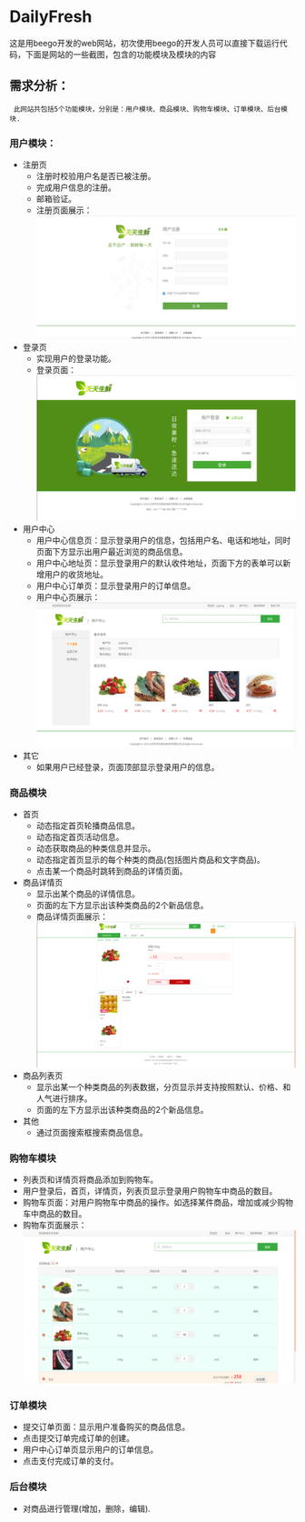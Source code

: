 # DailyFresh
  这是用beego开发的web网站，初次使用beego的开发人员可以直接下载运行代码，下面是网站的一些截图，包含的功能模块及模块的内容
  ## 需求分析：
     此网站共包括5个功能模块，分别是：用户模块、商品模块、购物车模块、订单模块、后台模块.
  ### 用户模块：
  * 注册页
    * 注册时校验用户名是否已被注册。
    * 完成用户信息的注册。
    * 邮箱验证。
    * 注册页面展示：
  ![image](https://github.com/LiuYuPeng1101/DailyFresh/blob/dev/image--show/%E6%B3%A8%E5%86%8C.jpg)
  * 登录页
    * 实现用户的登录功能。
    * 登录页面：
  ![image](https://github.com/LiuYuPeng1101/DailyFresh/blob/dev/image--show/%E7%99%BB%E5%BD%95.jpg) 
  * 用户中心
    * 用户中心信息页：显示登录用户的信息，包括用户名、电话和地址，同时页面下方显示出用户最近浏览的商品信息。
    * 用户中心地址页：显示登录用户的默认收件地址，页面下方的表单可以新增用户的收货地址。
    * 用户中心订单页：显示登录用户的订单信息。
    * 用户中心页展示：
  ![image](https://github.com/LiuYuPeng1101/DailyFresh/blob/dev/image--show/%E7%94%A8%E6%88%B7%E4%B8%AD%E5%BF%83.jpg)  
  * 其它
    * 如果用户已经登录，页面顶部显示登录用户的信息。
  ### 商品模块
  * 首页
    * 动态指定首页轮播商品信息。
    * 动态指定首页活动信息。
    * 动态获取商品的种类信息并显示。
    * 动态指定首页显示的每个种类的商品(包括图片商品和文字商品)。
    * 点击某一个商品时跳转到商品的详情页面。
  * 商品详情页
    * 显示出某个商品的详情信息。
    * 页面的左下方显示出该种类商品的2个新品信息。
    * 商品详情页面展示：
  ![image](https://github.com/LiuYuPeng1101/DailyFresh/blob/dev/image--show/%E5%95%86%E5%93%81%E8%AF%A6%E6%83%85%E9%A1%B5.jpg) 
  * 商品列表页
    * 显示出某一个种类商品的列表数据，分页显示并支持按照默认、价格、和人气进行排序。
    * 页面的左下方显示出该种类商品的2个新品信息。
  * 其他
    * 通过页面搜索框搜索商品信息。
  ### 购物车模块
  * 列表页和详情页将商品添加到购物车。
  * 用户登录后，首页，详情页，列表页显示登录用户购物车中商品的数目。
  * 购物车页面：对用户购物车中商品的操作。如选择某件商品，增加或减少购物车中商品的数目。
  * 购物车页面展示：
 ![image](https://github.com/LiuYuPeng1101/DailyFresh/blob/dev/image--show/%E6%88%91%E7%9A%84%E8%B4%AD%E7%89%A9%E8%BD%A6.jpg)
  ### 订单模块
  * 提交订单页面：显示用户准备购买的商品信息。
  * 点击提交订单完成订单的创建。
  * 用户中心订单页显示用户的订单信息。
  * 点击支付完成订单的支付。
  ### 后台模块
  * 对商品进行管理(增加，删除，编辑).
